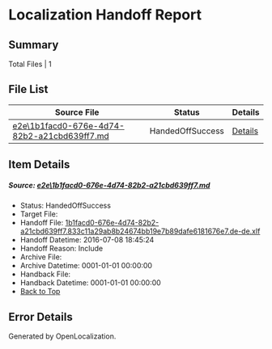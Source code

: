 # <a name='report-top'></a> Localization Handoff Report

## Summary
 Total Files | 1

## File List
 Source File | Status | Details 
 ----------- | ------ | ------- 
 [e2e\1b1facd0-676e-4d74-82b2-a21cbd639ff7.md](https://github.com/OpenLocalizationTestOrg/oltest/blob/4272a8cbeff2712938cb2fa1997d059ece220531/e2e/1b1facd0-676e-4d74-82b2-a21cbd639ff7.md) | HandedOffSuccess | [Details](#25854de346b203fb7aba7223d5cc21080e60ac991)

## Item Details
##### <a name='25854de346b203fb7aba7223d5cc21080e60ac991'></a> Source: [e2e\1b1facd0-676e-4d74-82b2-a21cbd639ff7.md](https://github.com/OpenLocalizationTestOrg/oltest/blob/4272a8cbeff2712938cb2fa1997d059ece220531/e2e/1b1facd0-676e-4d74-82b2-a21cbd639ff7.md)
* Status: HandedOffSuccess
* Target File: 
* Handoff File: [1b1facd0-676e-4d74-82b2-a21cbd639ff7.833c11a29ab8b24674bb19e7b89dafe6181676e7.de-de.xlf](https://github.com/OpenLocalizationTestOrg/olhandoff-e2e/blob/41c3faf24e68972fbfa6b524fd9025330aa2d417/ol-handoff/OpenLocalizationTestOrg/oltest-dede-fly/ci/ht/1b1facd0-676e-4d74-82b2-a21cbd639ff7.833c11a29ab8b24674bb19e7b89dafe6181676e7.de-de.xlf)
* Handoff Datetime: 2016-07-08 18:45:24
* Handoff Reason: Include
* Archive File: 
* Archive Datetime: 0001-01-01 00:00:00
* Handback File: 
* Handback Datetime: 0001-01-01 00:00:00
* [Back to Top](#report-top)


## Error Details

Generated by OpenLocalization.
